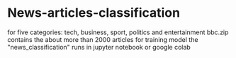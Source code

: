 # News-articles-classification
for five categories: tech, business, sport, politics and entertainment
bbc.zip contains the about more than 2000 articles for training model
the "news_classification" runs in jupyter notebook or google colab
